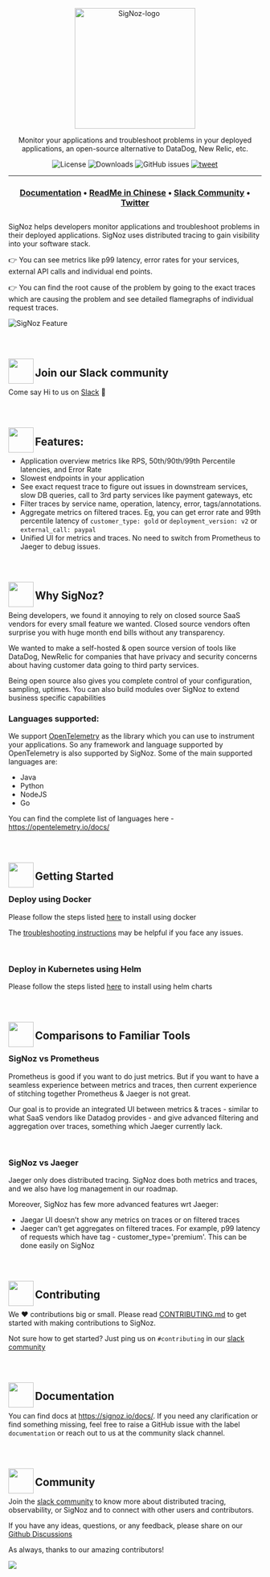 <p align="center">
  <img src="https://res.cloudinary.com/dcv3epinx/image/upload/v1618904450/signoz-images/LogoGithub_sigfbu.svg" alt="SigNoz-logo" width="240" />

  <p align="center">Monitor your applications and troubleshoot problems in your deployed applications, an open-source alternative to DataDog, New Relic, etc.</p>
</p>

<p align="center">
    <img alt="License" src="https://img.shields.io/badge/license-MIT-brightgreen"> </a>
    <img alt="Downloads" src="https://img.shields.io/docker/pulls/signoz/frontend?label=Downloads"> </a>
    <img alt="GitHub issues" src="https://img.shields.io/github/issues/signoz/signoz"> </a>
    <a href="https://twitter.com/intent/tweet?text=Monitor%20your%20applications%20and%20troubleshoot%20problems%20with%20SigNoz,%20an%20open-source%20alternative%20to%20DataDog,%20NewRelic.&url=https://signoz.io/&via=SigNozHQ&hashtags=opensource,signoz,observability"> 
        <img alt="tweet" src="https://img.shields.io/twitter/url/http/shields.io.svg?style=social"> </a> 
</p>

-----

<h3 align="center">
  <a href="https://signoz.io/docs"><b>Documentation</b></a> &bull;
  <a href="https://github.com/SigNoz/signoz/blob/main/README.zh-cn.md"><b>ReadMe in Chinese</b></a> &bull;
  <a href="https://bit.ly/signoz-slack"><b>Slack Community</b></a> &bull;
  <a href="https://twitter.com/SigNozHq"><b>Twitter</b></a>
</h3>

##

SigNoz helps developers monitor applications and troubleshoot problems in their deployed applications. SigNoz uses distributed tracing to gain visibility into your software stack.

👉 You can see metrics like p99 latency, error rates for your services, external API calls and individual end points.

👉 You can find the root cause of the problem by going to the exact traces which are causing the problem and see detailed flamegraphs of individual request traces.


![SigNoz Feature](https://signoz-public.s3.us-east-2.amazonaws.com/signoz_hero_github.png)

<br /><br />

<img align="left" src="https://signoz-public.s3.us-east-2.amazonaws.com/Contributing.svg" width="50px" />

## Join our Slack community

Come say Hi to us on [Slack](https://join.slack.com/t/signoz-community/shared_invite/zt-lrjknbbp-J_mI13rlw8pGF4EWBnorJA) 👋

<br /><br />

<img align="left" src="https://signoz-public.s3.us-east-2.amazonaws.com/Features.svg" width="50px" />

## Features:

- Application overview metrics like RPS, 50th/90th/99th Percentile latencies, and Error Rate
- Slowest endpoints in your application
- See exact request trace to figure out issues in downstream services, slow DB queries, call to 3rd party services like payment gateways, etc
- Filter traces by service name, operation, latency, error, tags/annotations.
- Aggregate metrics on filtered traces. Eg, you can get error rate and 99th percentile latency of `customer_type: gold` or `deployment_version: v2` or `external_call: paypal`
- Unified UI for metrics and traces. No need to switch from Prometheus to Jaeger to debug issues.

<br /><br />

<img align="left" src="https://signoz-public.s3.us-east-2.amazonaws.com/WhatsCool.svg" width="50px" />

## Why SigNoz?

Being developers, we found it annoying to rely on closed source SaaS vendors for every small feature we wanted. Closed source vendors often surprise you with huge month end bills without any transparency.

We wanted to make a self-hosted & open source version of tools like DataDog, NewRelic for companies that have privacy and security concerns about having customer data going to third party services.

Being open source also gives you complete control of your configuration, sampling, uptimes. You can also build modules over SigNoz to extend business specific capabilities

### Languages supported:

We support [OpenTelemetry](https://opentelemetry.io) as the library which you can use to instrument your applications. So any framework and language supported by OpenTelemetry is also supported by SigNoz. Some of the main supported languages are:

- Java
- Python
- NodeJS
- Go

You can find the complete list of languages here - https://opentelemetry.io/docs/

<br /><br />

<img align="left" src="https://signoz-public.s3.us-east-2.amazonaws.com/Philosophy.svg" width="50px" />

## Getting Started
  
  
### Deploy using Docker

Please follow the steps listed [here](https://signoz.io/docs/deployment/docker/) to install using docker

The [troubleshooting instructions](https://signoz.io/docs/deployment/troubleshooting) may be helpful if you face any issues.

<p>&nbsp  </p>
  
  
### Deploy in Kubernetes using Helm

Please follow the steps listed [here](https://signoz.io/docs/deployment/helm_chart) to install using helm charts
  

<br /><br />

<img align="left" src="https://signoz-public.s3.us-east-2.amazonaws.com/UseSigNoz.svg" width="50px" />

## Comparisons to Familiar Tools

### SigNoz vs Prometheus

Prometheus is good if you want to do just metrics. But if you want to have a seamless experience between metrics and traces, then current experience of stitching together Prometheus & Jaeger is not great. 

Our goal is to provide an integrated UI between metrics & traces - similar to what SaaS vendors like Datadog provides - and give advanced filtering and aggregation over traces, something which Jaeger currently lack.

<p>&nbsp  </p>

### SigNoz vs Jaeger

Jaeger only does distributed tracing. SigNoz does both metrics and traces, and we also have log management in our roadmap.

Moreover, SigNoz has few more advanced features wrt Jaeger:

- Jaegar UI doesn’t show any metrics on traces or on filtered traces
- Jaeger can’t get aggregates on filtered traces. For example, p99 latency of requests which have tag - customer_type='premium'. This can be done easily on SigNoz

<br /><br />

<img align="left" src="https://signoz-public.s3.us-east-2.amazonaws.com/Contributors.svg" width="50px" />

## Contributing


We ❤️  contributions big or small. Please read [CONTRIBUTING.md](CONTRIBUTING.md) to get started with making contributions to SigNoz. 

Not sure how to get started? Just ping us on `#contributing` in our [slack community](https://join.slack.com/t/signoz-community/shared_invite/zt-lrjknbbp-J_mI13rlw8pGF4EWBnorJA)

<br /><br />

<img align="left" src="https://signoz-public.s3.us-east-2.amazonaws.com/DevelopingLocally.svg" width="50px" />

## Documentation

You can find docs at https://signoz.io/docs/. If you need any clarification or find something missing, feel free to raise a GitHub issue with the label `documentation` or reach out to us at the community slack channel.

<br /><br />

<img align="left" src="https://signoz-public.s3.us-east-2.amazonaws.com/Contributing.svg" width="50px" />

## Community

Join the [slack community](https://join.slack.com/t/signoz-community/shared_invite/zt-lrjknbbp-J_mI13rlw8pGF4EWBnorJA) to know more about distributed tracing, observability, or SigNoz and to connect with other users and contributors.

If you have any ideas, questions, or any feedback, please share on our [Github Discussions](https://github.com/SigNoz/signoz/discussions)

As always, thanks to our amazing contributors!    

<a href="https://github.com/signoz/signoz/graphs/contributors">
  <img src="https://contrib.rocks/image?repo=signoz/signoz" />
</a>



